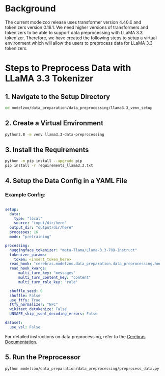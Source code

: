 # Background

The current modelzoo release uses transformer version 4.40.0 and tokenizers version 0.19.1. We need higher versions of transformers and tokenizers to be able to support data preprocessing with LLaMA 3.3 tokenizer. Therefore, we have created the following steps to setup a virtual environment which will allow the users to preprocess data for LLaMA 3.3 tokenizers.

# Steps to Preprocess Data with LLaMA 3.3 Tokenizer

## 1. Navigate to the Setup Directory
```bash
cd modelzoo/data_preparation/data_preprocessing/llama3.3_venv_setup
```

## 2. Create a Virtual Environment
```bash
python3.8 -m venv llama3.3-data-preprocessing
```

## 3. Install the Requirements
```bash
python -m pip install --upgrade pip
pip install -r requirements_llama3.3.txt
```

## 4. Setup the Data Config in a YAML File

### Example Config:
```yaml

setup:
  data:
    type: "local"
    source: "input/dir/here"
  output_dir: "output/dir/here"
  processes: 16
  mode: "pretraining"

processing:
  huggingface_tokenizer: "meta-llama/Llama-3.3-70B-Instruct"
  tokenizer_params:
    token: <insert_token_here>
  read_hook: "cerebras.modelzoo.data_preparation.data_preprocessing.hooks:chat_read_hook"
  read_hook_kwargs:
      multi_turn_key: "messages"
      multi_turn_content_key: "content"
      multi_turn_role_key: "role"

  shuffle_seed: 0
  shuffle: False
  use_ftfy: True
  ftfy_normalizer: "NFC"
  wikitext_detokenize: False
  UNSAFE_skip_jsonl_decoding_errors: False

dataset:
  use_vsl: False
```

For detailed instructions on data preprocessing, refer to the [Cerebras Documentation](https://training-docs.cerebras.ai/model-zoo/components/data-preprocessing/data-preprocessing).

## 5. Run the Preprocessor
```bash
python modelzoo/data_preparation/data_preprocessing/preprocess_data.py --config <data_config>.yaml
```
